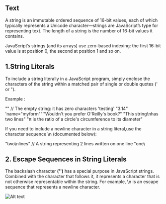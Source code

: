 ## Text

A string is an immutable ordered sequence of 16-bit values, each of which typically represents a Unicode character—strings are JavaScript’s type for representing text. The length of a string is the number of 16-bit values it contains.

JavaScript’s strings (and its arrays) use zero-based indexing: the first 16-bit value is at position 0, the second at position 1 and so on.

## 1.String Literals

To include a string literally in a JavaScript program, simply enclose the characters of the string within a matched pair of single or double quotes (' or ").

Example :

"" // The empty string: it has zero characters
'testing'
"3.14"
'name="myform"'
"Wouldn't you prefer O'Reilly's book?"
"This string\nhas two lines"
"π is the ratio of a circle's circumference to its diameter"

If you need to include a newline character in a string literal,use the character sequence \n (documented below):

"two\nlines" // A string representing 2 lines written on one line
"one\

## 2. Escape Sequences in String Literals

The backslash character **('\')** has a special purpose in JavaScript strings. Combined with the character that follows it, it represents a character that is not otherwise representable within the string. For example, \n is an escape sequence that represents a newline character.

![Alt text](/escape-sequence.png?raw=true "Title")

